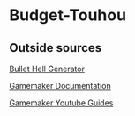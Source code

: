 # Budget-Touhou
 
## Outside sources
[Bullet Hell Generator](https://marketplace.gamemaker.io/assets/1477/bullet-hell-pattern-generator
)

[Gamemaker Documentation](https://manual.gamemaker.io/monthly/en/#t=Content.htm)

[Gamemaker Youtube Guides](https://www.youtube.com/playlist?list=PLhIbBGhnxj5JeenLZYjjG-IltQyUE7QW_
)
